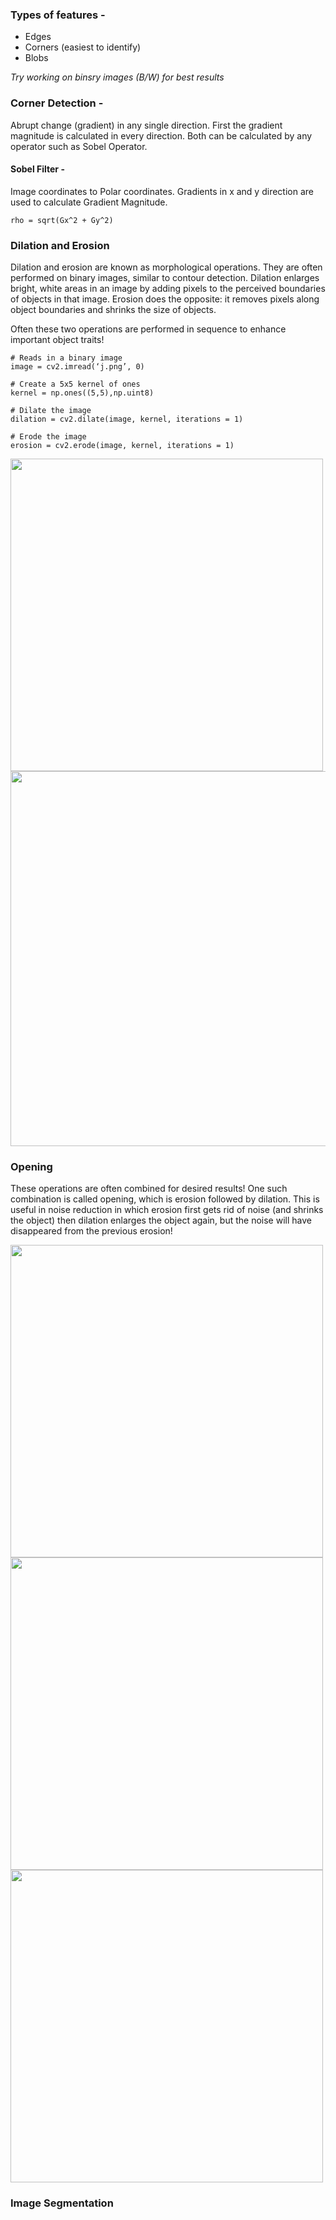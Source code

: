 ### Types of features -
- Edges
- Corners (easiest to identify)
- Blobs

_Try working on binsry images (B/W) for best results_
### Corner Detection - 
Abrupt change (gradient) in any single direction. First the gradient magnitude is calculated in every direction. Both can be calculated by any operator such as Sobel Operator.
#### Sobel Filter - 
Image coordinates to Polar coordinates. Gradients in x and y direction are used to calculate Gradient Magnitude. 

`rho = sqrt(Gx^2 + Gy^2)`

### Dilation and Erosion
Dilation and erosion are known as morphological operations. They are often performed on binary images, similar to contour detection. Dilation enlarges bright, white areas in an image by adding pixels to the perceived boundaries of objects in that image. Erosion does the opposite: it removes pixels along object boundaries and shrinks the size of objects.

Often these two operations are performed in sequence to enhance important object traits!
```
# Reads in a binary image
image = cv2.imread(‘j.png’, 0) 

# Create a 5x5 kernel of ones
kernel = np.ones((5,5),np.uint8)

# Dilate the image
dilation = cv2.dilate(image, kernel, iterations = 1)

# Erode the image
erosion = cv2.erode(image, kernel, iterations = 1)
```

<img src="https://i.ytimg.com/vi/uUweXBmm978/maxresdefault.jpg" width=500>
<img src="https://imagej.net/_images/thumb/f/f2/Principle-of-morphological-dilation-and-erosion.png/700px-Principle-of-morphological-dilation-and-erosion.png" width=600>

### Opening
These operations are often combined for desired results! One such combination is called opening, which is erosion followed by dilation. This is useful in noise reduction in which erosion first gets rid of noise (and shrinks the object) then dilation enlarges the object again, but the noise will have disappeared from the previous erosion!

<img src="https://www.dspguide.com/graphics/F_25_10.gif" width=500>
<img src="https://answers.opencv.org/upfiles/1398619945496278.png" width=500>
<img src="https://miro.medium.com/max/3126/1*nFSDk96bRCB2xx1W_qggAw.png" width=500>

### Image Segmentation 
